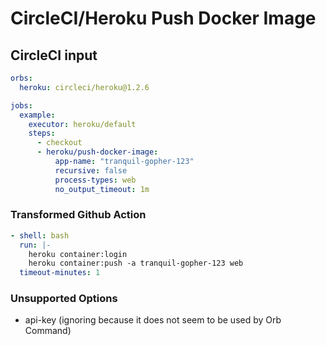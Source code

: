 # CircleCI/Heroku Push Docker Image

## CircleCI input

```yaml
orbs:
  heroku: circleci/heroku@1.2.6

jobs:
  example:
    executor: heroku/default
    steps:
      - checkout
      - heroku/push-docker-image:
          app-name: "tranquil-gopher-123"
          recursive: false
          process-types: web
          no_output_timeout: 1m
```

### Transformed Github Action

```yaml
- shell: bash
  run: |-
    heroku container:login
    heroku container:push -a tranquil-gopher-123 web
  timeout-minutes: 1
```

### Unsupported Options
- api-key (ignoring because it does not seem to be used by Orb Command)